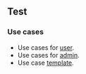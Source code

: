 ## Test


### Use cases

 - Use cases for [user](usecases/user.md).
 - Use cases for [admin](usecases/admin.md).
 - Use case [template](usecases/template.md).
